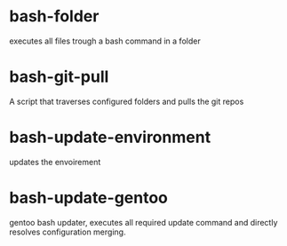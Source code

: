 bash-folder
===========

executes all files trough a bash command in a folder

bash-git-pull
=============

A script that traverses configured folders and pulls the git repos

bash-update-environment
=======================

updates the envoirement

bash-update-gentoo
==================

gentoo bash updater, executes all required update command and directly resolves configuration merging.
